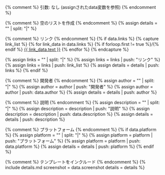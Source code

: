 {% comment %}
引数: なし (assignされたdata変数を参照)
{% endcomment %}

{% comment %}
空のリストを作成
{% endcomment %}
{% assign details = "" | split: "|" %}

{% comment %}
リンク
{% endcomment %}
{% if data.links %}
  {% capture link_list %}
    {% for link_data in data.links %}
      {% if forloop.first != true %}/{% endif %}
      <a href="{{ link_data.url }}">{{ link_data.text }}</a>
    {% endfor %}
  {% endcapture %}

  {% assign links = "" | split: "|" %}
  {% assign links = links | push: "リンク" %}
  {% assign links = links | push: link_list %}
  {% assign details = details | push: links %}
{% endif %}

{% comment %}
開発者
{% endcomment %}
{% assign author = "" | split: "|" %}
{% assign author = author | push: "開発者" %}
{% assign author = author | push: data.author %}
{% assign details = details | push: author %}

{% comment %}
説明
{% endcomment %}
{% assign description = "" | split: "|" %}
{% assign description = description | push: "説明" %}
{% assign description = description | push: data.description %}
{% assign details = details | push: description %}

{% comment %}
プラットフォーム
{% endcomment %}
{% if data.platform %}
  {% assign platform = "" | split: "|" %}
  {% assign platform = platform | push: "プラットフォーム" %}
  {% assign platform = platform | push: data.platform %}
  {% assign details = details | push: platform %}
{% endif %}

{% comment %}
テンプレートをインクルード
{% endcomment %}
{% include details.md
  screenshot = data.screenshot
  details = details
%}
